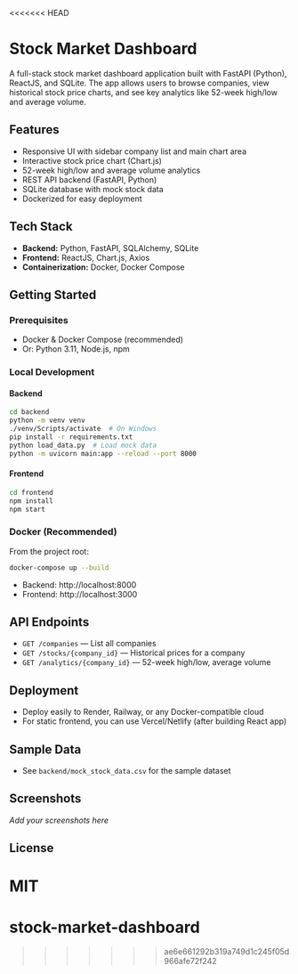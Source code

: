 <<<<<<< HEAD
# Stock Market Dashboard

A full-stack stock market dashboard application built with FastAPI (Python), ReactJS, and SQLite. The app allows users to browse companies, view historical stock price charts, and see key analytics like 52-week high/low and average volume.

## Features
- Responsive UI with sidebar company list and main chart area
- Interactive stock price chart (Chart.js)
- 52-week high/low and average volume analytics
- REST API backend (FastAPI, Python)
- SQLite database with mock stock data
- Dockerized for easy deployment

## Tech Stack
- **Backend:** Python, FastAPI, SQLAlchemy, SQLite
- **Frontend:** ReactJS, Chart.js, Axios
- **Containerization:** Docker, Docker Compose

## Getting Started

### Prerequisites
- Docker & Docker Compose (recommended)
- Or: Python 3.11, Node.js, npm

### Local Development
#### Backend
```sh
cd backend
python -m venv venv
./venv/Scripts/activate  # On Windows
pip install -r requirements.txt
python load_data.py  # Load mock data
python -m uvicorn main:app --reload --port 8000
```
#### Frontend
```sh
cd frontend
npm install
npm start
```

### Docker (Recommended)
From the project root:
```sh
docker-compose up --build
```
- Backend: http://localhost:8000
- Frontend: http://localhost:3000

## API Endpoints
- `GET /companies` — List all companies
- `GET /stocks/{company_id}` — Historical prices for a company
- `GET /analytics/{company_id}` — 52-week high/low, average volume

## Deployment
- Deploy easily to Render, Railway, or any Docker-compatible cloud
- For static frontend, you can use Vercel/Netlify (after building React app)

## Sample Data
- See `backend/mock_stock_data.csv` for the sample dataset

## Screenshots
_Add your screenshots here_

## License
MIT 
=======
# stock-market-dashboard
>>>>>>> ae6e661292b319a749d1c245f05d966afe72f242
